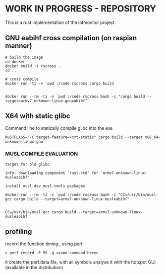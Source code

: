 
# WORK IN PROGRESS - REPOSITORY


This is a rust implementation of the iotmonitor project. 



## GNU eabihf cross compilation (on raspian manner)

	# build the image
	cd docker
	docker build -t rscross .
	cd ..

	# cross compile
	docker run -ti -v `pwd`:/code rscross cargo build


	docker run --rm -ti -v `pwd`:/code rscross bash -c "cargo build --target=armv7-unknown-linux-gnueabihf"



## X64 with static glibc

Command line to statically compile glibc into the exe

	RUSTFLAGS="-C target-feature=+crt-static" cargo build --target x86_64-unknown-linux-gnu





### MUSL COMPILE EVALUATION 


	target for old glibc

	info: downloading component 'rust-std' for 'armv7-unknown-linux-musleabihf'

	install musl-dev musl-tools packages

	docker run --rm -ti -v `pwd`:/code rscross bash -c "CC=/usr/bin/musl-gcc cargo build --target=armv7-unknown-linux-musleabihf"


	CC=/usr/bin/musl-gcc cargo build --target=armv7-unknown-linux-musleabihf


## profiling

record the function timing , using perf

	> perf record -F 99 -g <some-command-here>

it create the perf.data file, with all symbols
analyse it with the hotspot GUI (available in the distribution)
